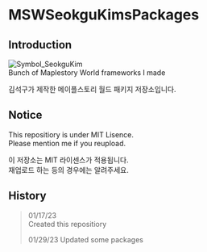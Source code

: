 # MSWSeokguKimsPackages

## Introduction
![Symbol_SeokguKim](https://user-images.githubusercontent.com/43718966/212786201-63551ef2-f6e3-4ac0-bc46-a0bfa85cacad.png)  
Bunch of Maplestory World frameworks I made

김석구가 제작한 메이플스토리 월드 패키지 저장소입니다.

## Notice
This repositiory is under MIT Lisence.  
Please mention me if you reupload.

이 저장소는 MIT 라이센스가 적용됩니다.  
재업로드 하는 등의 경우에는 알려주세요.

## History
> 01/17/23  
> Created this repositiory
>
> 01/29/23
> Updated some packages
